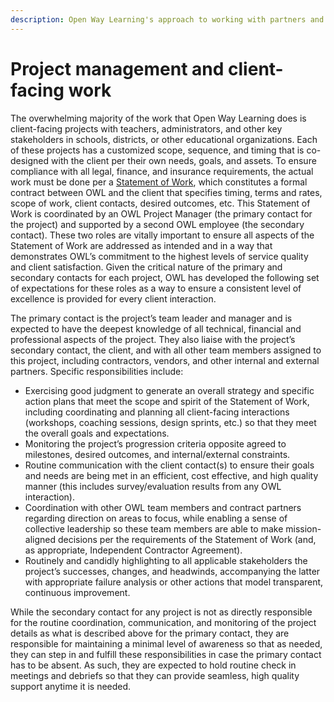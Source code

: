 ```yaml
---
description: Open Way Learning's approach to working with partners and clients
---
```


# Project management and client-facing work

The overwhelming majority of the work that Open Way Learning does is client-facing projects with teachers, administrators, and other key stakeholders in schools, districts, or other educational organizations. Each of these projects has a customized scope, sequence, and timing that is co-designed with the client per their own needs, goals, and assets. To ensure compliance with all legal, finance, and insurance requirements, the actual work must be done per a [Statement of Work](https://docs.google.com/document/d/1br4BXUVkxq2ASWy6z6U3c273ROUnRUc4n54Y9CiqwbM/edit?usp=sharing), which constitutes a formal contract between OWL and the client that specifies timing, terms and rates, scope of work, client contacts, desired outcomes, etc. This Statement of Work is coordinated by an OWL Project Manager (the primary contact for the project) and supported by a second OWL employee (the secondary contact). These two roles are vitally important to ensure all aspects of the Statement of Work are addressed as intended and in a way that demonstrates OWL’s commitment to the highest levels of service quality and client satisfaction. Given the critical nature of the primary and secondary contacts for each project, OWL has developed the following set of expectations for these roles as a way to ensure a consistent level of excellence is provided for every client interaction.

The primary contact is the project’s team leader and manager and is expected to have the deepest knowledge of all technical, financial and professional aspects of the project.  They also liaise with the project’s secondary contact, the client, and with all other team members assigned to this project, including contractors, vendors, and other internal and external partners. Specific responsibilities include:

* Exercising good judgment to generate an overall strategy and specific action plans that meet the scope and spirit of the Statement of Work, including coordinating and planning all client-facing interactions (workshops, coaching sessions, design sprints, etc.) so that they meet the overall goals and expectations.
* Monitoring the project’s progression criteria opposite agreed to milestones, desired outcomes, and internal/external constraints.
* Routine communication with the client contact(s) to ensure their goals and needs are being met in an efficient, cost effective, and high quality manner (this includes survey/evaluation results from any OWL interaction).
* Coordination with other OWL team members and contract partners regarding direction on areas to focus, while enabling a sense of collective leadership so these team members are able to make mission-aligned decisions per the requirements of the Statement of Work (and, as appropriate, Independent Contractor Agreement).
* Routinely and candidly highlighting to all applicable stakeholders the project’s successes, changes, and headwinds, accompanying the latter with appropriate failure analysis or other actions that model transparent, continuous improvement.

While the secondary contact for any project is not as directly responsible for the routine coordination, communication, and monitoring of the project details as what is described above for the primary contact, they are responsible for maintaining a minimal level of awareness so that as needed, they can step in and fulfill these responsibilities in case the primary contact has to be absent. As such, they are expected to hold routine check in meetings and debriefs so that they can provide seamless, high quality support anytime it is needed.
